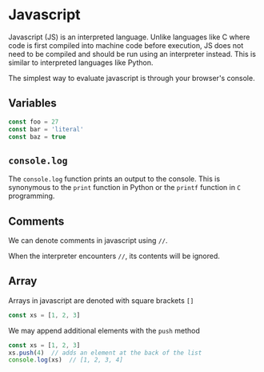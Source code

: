 # Javascript

Javascript (JS) is an interpreted language. Unlike languages like C where code is first compiled into machine code before execution, JS does not need to be compiled and should be run using an interpreter instead. This is similar to interpreted languages like Python.

The simplest way to evaluate javascript is through your browser's console.

## Variables

```js
const foo = 27
const bar = 'literal'
const baz = true
```

## `console.log`

The `console.log` function prints an output to the console. This is synonymous to the `print` function in Python or the `printf` function in `C` programming.

## Comments

We can denote comments in javascript using `//`.

When the interpreter encounters `//`, its contents will be ignored.

## Array

Arrays in javascript are denoted with square brackets `[]`

```js
const xs = [1, 2, 3]
```

We may append additional elements with the `push` method

```js
const xs = [1, 2, 3]
xs.push(4)  // adds an element at the back of the list
console.log(xs)  // [1, 2, 3, 4]
```
